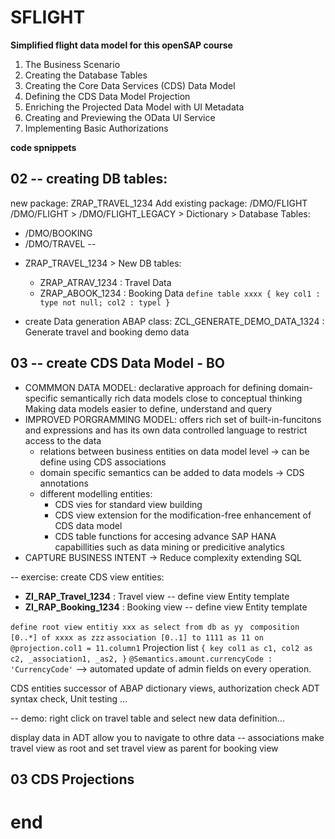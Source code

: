 # SFLIGHT
**Simplified flight data model for this openSAP course**
    
01. The Business Scenario
02. Creating the Database Tables
03. Creating the Core Data Services (CDS) Data Model
04. Defining the CDS Data Model Projection
06. Enriching the Projected Data Model with UI Metadata
06. Creating and Previewing the OData UI Service
07. Implementing Basic Authorizations

**code spnippets** 

## 02 -- creating DB tables: 
new package: ZRAP_TRAVEL_1234
Add existing package: /DMO/FLIGHT  
/DMO/FLIGHT > /DMO/FLIGHT_LEGACY > Dictionary > Database Tables: 
- /DMO/BOOKING
- /DMO/TRAVEL
-- 
* ZRAP_TRAVEL_1234 > New DB tables: 
    - ZRAP_ATRAV_1234 : Travel Data
    - ZRAP_ABOOK_1234 : Booking Data
``` define table xxxx { key col1 : type not null; col2 : typel }   ``` 

* create Data generation ABAP class: ZCL_GENERATE_DEMO_DATA_1324 : Generate travel and booking demo data 

## 03 -- create CDS Data Model - BO 

- COMMMON DATA MODEL:   declarative approach for defining domain-specific semantically rich data models close to conceptual thinking 
                        Making data models easier to define, understand and query 
- IMPROVED PORGRAMMING MODEL: offers rich set of built-in-funcitons and expressions and has its own data controlled language to restrict access to the data 
    * relations between business entities on data model level -> can be define using CDS associations
    * domain specific semantics can be added to data models -> CDS annotations
    * different modelling entities: 
        * CDS vies for standard view building 
        * CDS view extension for the modification-free enhancement of CDS data model 
        * CDS table functions for accesing advance SAP HANA capabillities such as data mining or predicitive analytics 
- CAPTURE BUSINESS INTENT -> Reduce complexity extending SQL 

-- exercise: create CDS view entities: 
- **ZI_RAP_Travel_1234**    : Travel view  -- define view Entity template 
- **ZI_RAP_Booking_1234**   : Booking view -- define view Entity template


``` define root view entitiy xxx as select from db as yy  ```
``` composition [0..*] of xxxx as zzz ```
``` association [0..1] to 1111 as 11 on @projection.col1 = 11.column1 ``` Projection list 
``` { key col1 as c1, col2 as c2, _association1, _as2, } ```
``` @Semantics.amount.currencyCode : 'CurrencyCode' ``` --> automated update of admin fields on every operation. 

CDS entities successor of ABAP dictionary views, authorization check 
ADT syntax check, Unit testing ... 

-- demo: 
right click on travel table and select new data definition... 

display data in ADT allow you to navigate to othre data -- associations
make travel view as root and set travel view as parent for booking view

## 03 CDS Projections

# end 